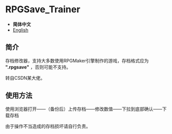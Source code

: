 # RPGSave_Trainer

- **简体中文**
- [English](readmeEN.md)

## 简介

存档修改器，支持大多数使用RPGMaker引擎制作的游戏，存档格式应为 **".rpgsave"** ，否则可能不支持。

转自CSDN某大佬。

## 使用方法

使用浏览器打开——（备份后）上传存档——修改数值——下拉到底部确认——下载存档

由于操作不当造成的存档损坏请自行负责。
